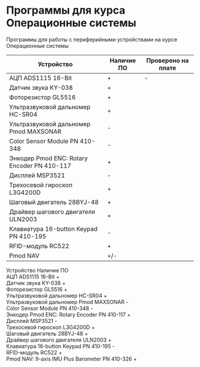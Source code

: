 # Программы для курса Операционные системы

Программы для работы с периферийными устройствами на курсе Операционные системы

| Устройство  | Наличие  ПО | Проверено на плате |
| ------------- | ------------- | ------------- |
| АЦП ADS1115 16-Bit | + | - |
| Датчик звука KY-038  | + |   |
| Фоторезистор GL5516  | + |   |
| Ультразвуковой дальномер HC-SR04  | + |   |
| Ультразвуковой дальномер Pmod MAXSONAR  | - |   |
| Color Sensor Module PN 410-348  | - |   |
| Энкодер Pmod ENC: Rotary Encoder PN 410-117  | + |   |
| Дисплей MSP3521  | - |   |
| Трехосевой гироскоп L3G4200D  | + |   |
| Шаговый двигатель 28BYJ-48  | + |   |
| Драйвер шагового двигателя ULN2003  | + |   |
| Клавиатура 16-button Keypad PN 410-195  | - |   |
| RFID-модуль RC522  | + |   |
| Pmod NAV  | +/- |   |

Устройство                                      Наличие  ПО     
АЦП ADS1115 16-Bit                                  +  
Датчик звука KY-038                                 +  
Фоторезистор GL5516                                 +  
Ультразвуковой дальномер HC-SR04                    +  
Ультразвуковой дальномер Pmod MAXSONAR              -  
Color Sensor Module PN 410-348                      -  
Энкодер Pmod ENC: Rotary Encoder PN 410-117         +  
Дисплей MSP3521                                     -  
Трехосевой гироскоп L3G4200D                        +  
Шаговый двигатель 28BYJ-48                          +  
Драйвер шагового двигателя ULN2003                  +  
Клавиатура 16-button Keypad PN 410-195              -  
RFID-модуль RC522                                   +  
Pmod NAV: 9-axis IMU Plus Barometer PN 410-326      +  


